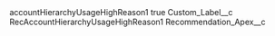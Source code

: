 <?xml version="1.0" encoding="UTF-8"?>
<CustomMetadata xmlns="http://soap.sforce.com/2006/04/metadata" xmlns:xsi="http://www.w3.org/2001/XMLSchema-instance" xmlns:xsd="http://www.w3.org/2001/XMLSchema">
    <label>accountHierarchyUsageHighReason1</label>
    <protected>true</protected>
    <values>
        <field>Custom_Label__c</field>
        <value xsi:type="xsd:string">RecAccountHierarchyUsageHighReason1</value>
    </values>
    <values>
        <field>Recommendation_Apex__c</field>
        <value xsi:nil="true"/>
    </values>
</CustomMetadata>
